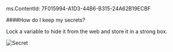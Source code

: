 ms.ContentId: 7F015994-A1D3-44B6-B315-24A62B19ECBF

####How do I keep my secrets?

Lock a variable to hide it from the web and store it in a strong box.

![Secret](/library/vs/alm/build/_shared/_img/BldVarSecret.png)


